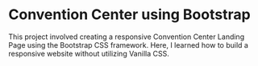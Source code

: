 # Convention Center using Bootstrap

This project involved creating a responsive Convention Center Landing Page using the Bootstrap CSS framework. Here, I learned how to build a responsive website without utilizing Vanilla CSS.
